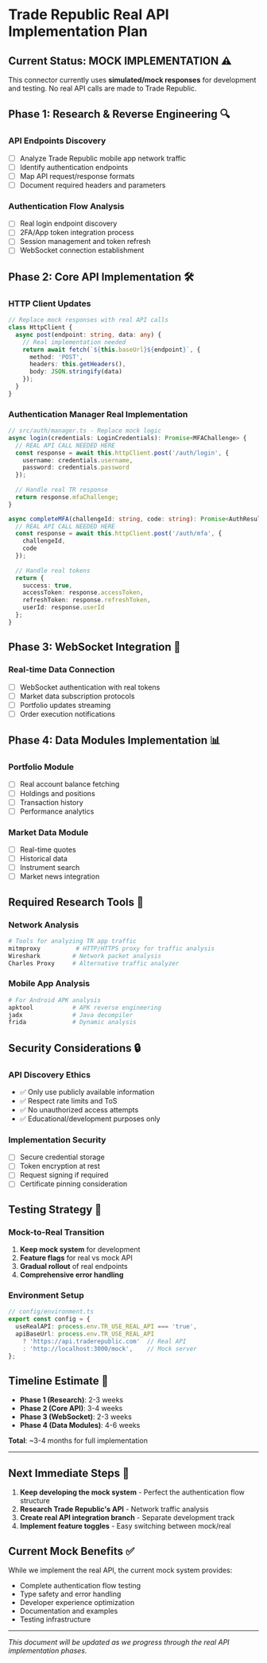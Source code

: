 # Trade Republic Real API Implementation Plan

## Current Status: MOCK IMPLEMENTATION ⚠️

This connector currently uses **simulated/mock responses** for development and testing. No real API calls are made to Trade Republic.

## Phase 1: Research & Reverse Engineering 🔍

### API Endpoints Discovery
- [ ] Analyze Trade Republic mobile app network traffic
- [ ] Identify authentication endpoints
- [ ] Map API request/response formats
- [ ] Document required headers and parameters

### Authentication Flow Analysis
- [ ] Real login endpoint discovery
- [ ] 2FA/App token integration process
- [ ] Session management and token refresh
- [ ] WebSocket connection establishment

## Phase 2: Core API Implementation 🛠️

### HTTP Client Updates
```typescript
// Replace mock responses with real API calls
class HttpClient {
  async post(endpoint: string, data: any) {
    // Real implementation needed
    return await fetch(`${this.baseUrl}${endpoint}`, {
      method: 'POST',
      headers: this.getHeaders(),
      body: JSON.stringify(data)
    });
  }
}
```

### Authentication Manager Real Implementation
```typescript
// src/auth/manager.ts - Replace mock logic
async login(credentials: LoginCredentials): Promise<MFAChallenge> {
  // REAL API CALL NEEDED HERE
  const response = await this.httpClient.post('/auth/login', {
    username: credentials.username,
    password: credentials.password
  });
  
  // Handle real TR response
  return response.mfaChallenge;
}

async completeMFA(challengeId: string, code: string): Promise<AuthResult> {
  // REAL API CALL NEEDED HERE
  const response = await this.httpClient.post('/auth/mfa', {
    challengeId,
    code
  });
  
  // Handle real tokens
  return {
    success: true,
    accessToken: response.accessToken,
    refreshToken: response.refreshToken,
    userId: response.userId
  };
}
```

## Phase 3: WebSocket Integration 🔗

### Real-time Data Connection
- [ ] WebSocket authentication with real tokens
- [ ] Market data subscription protocols
- [ ] Portfolio updates streaming
- [ ] Order execution notifications

## Phase 4: Data Modules Implementation 📊

### Portfolio Module
- [ ] Real account balance fetching
- [ ] Holdings and positions
- [ ] Transaction history
- [ ] Performance analytics

### Market Data Module
- [ ] Real-time quotes
- [ ] Historical data
- [ ] Instrument search
- [ ] Market news integration

## Required Research Tools 🔧

### Network Analysis
```bash
# Tools for analyzing TR app traffic
mitmproxy          # HTTP/HTTPS proxy for traffic analysis
Wireshark         # Network packet analysis
Charles Proxy     # Alternative traffic analyzer
```

### Mobile App Analysis
```bash
# For Android APK analysis
apktool           # APK reverse engineering
jadx              # Java decompiler
frida             # Dynamic analysis
```

## Security Considerations 🔒

### API Discovery Ethics
- ✅ Only use publicly available information
- ✅ Respect rate limits and ToS
- ✅ No unauthorized access attempts
- ✅ Educational/development purposes only

### Implementation Security
- [ ] Secure credential storage
- [ ] Token encryption at rest
- [ ] Request signing if required
- [ ] Certificate pinning consideration

## Testing Strategy 🧪

### Mock-to-Real Transition
1. **Keep mock system** for development
2. **Feature flags** for real vs mock API
3. **Gradual rollout** of real endpoints
4. **Comprehensive error handling**

### Environment Setup
```typescript
// config/environment.ts
export const config = {
  useRealAPI: process.env.TR_USE_REAL_API === 'true',
  apiBaseUrl: process.env.TR_USE_REAL_API 
    ? 'https://api.traderepublic.com'  // Real API
    : 'http://localhost:3000/mock',    // Mock server
};
```

## Timeline Estimate 📅

- **Phase 1 (Research)**: 2-3 weeks
- **Phase 2 (Core API)**: 3-4 weeks  
- **Phase 3 (WebSocket)**: 2-3 weeks
- **Phase 4 (Data Modules)**: 4-6 weeks

**Total**: ~3-4 months for full implementation

---

## Next Immediate Steps 🎯

1. **Keep developing the mock system** - Perfect the authentication flow structure
2. **Research Trade Republic's API** - Network traffic analysis
3. **Create real API integration branch** - Separate development track
4. **Implement feature toggles** - Easy switching between mock/real

## Current Mock Benefits ✅

While we implement the real API, the current mock system provides:
- Complete authentication flow testing
- Type safety and error handling
- Developer experience optimization
- Documentation and examples
- Testing infrastructure

---

*This document will be updated as we progress through the real API implementation phases.*
